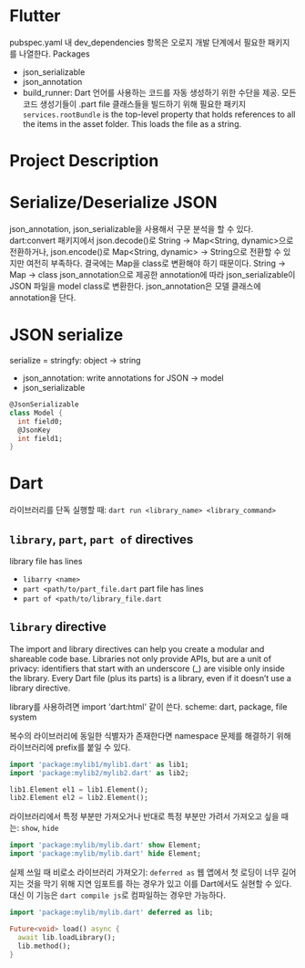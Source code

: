 # Flutter
pubspec.yaml 내 dev_dependencies 항목은 오로지 개발 단계에서 필요한 패키지를 나열한다. 
Packages
- json_serializable
- json_annotation
- build_runner: Dart 언어를 사용하는 코드를 자동 생성하기 위한 수단을 제공. 
    모든 코드 생성기들이 .part file 클래스들을 빌드하기 위해 필요한 패키지
`services.rootBundle` is the top-level property that holds references to all the items in the asset 
folder. This loads the file as a string.

# Project Description


# Serialize/Deserialize JSON
json_annotation, json_serializable을 사용해서 구문 분석을 할 수 있다.
dart:convert 패키지에서 json.decode()로 String -> Map<String, dynamic>으로 전환하거나,
json.encode()로 Map<String, dynamic> -> String으로 전환할 수 있지만 여전히 부족하다. 
결국에는 Map을 class로 변환해야 하기 때문이다. 
String -> Map -> class
json_annotation으로 제공한 annotation에 따라 json_serializable이 JSON 파일을 model class로 변환한다. 
json_annotation은 모델 클래스에 annotation을 단다.

# JSON serialize
serialize = stringfy: object -> string

- json_annotation: write annotations for JSON -> model 
- json_serializable

```dart
@JsonSerializable
class Model {
  int field0;
  @JsonKey
  int field1;
}
```


# Dart
라이브러리를 단독 실행할 때: `dart run <library_name> <library_command>`

## `library`, `part`, `part of` directives
library file has lines
- `libarry <name>`
- `part <path/to/part_file.dart`
part file has lines
- `part of <path/to/library_file.dart`

## `library` directive
The import and library directives can help you create a modular and shareable code base. 
Libraries not only provide APIs, but are a unit of privacy: identifiers that start with an 
underscore (_) are visible only inside the library. Every Dart file (plus its parts) is a library, 
even if it doesn’t use a library directive.

library를 사용하려면 import 'dart:html' 같이 쓴다. scheme: dart, package, file system

복수의 라이브러리에 동일한 식별자가 존재한다면 namespace 문제를 해결하기 위해 라이브러리에 prefix를 붙일 수 있다.
```dart
import 'package:mylib1/mylib1.dart' as lib1;
import 'package:mylib2/mylib2.dart' as lib2;

lib1.Element el1 = lib1.Element();
lib2.Element el2 = lib2.Element();
```

라이브러리에서 특정 부분만 가져오거나 반대로 특정 부분만 가려서 가져오고 싶을 때는: `show`, `hide`
```dart
import 'package:mylib/mylib.dart' show Element;
import 'package:mylib/mylib.dart' hide Element;
```

실제 쓰일 때 비로소 라이브러리 가져오기: `deferred as`
웹 앱에서 첫 로딩이 너무 길어지는 것을 막기 위해 지연 임포트를 하는 경우가 있고 이를 Dart에서도 실현할 수 있다.
대신 이 기능은 `dart compile js`로 컴파일하는 경우만 가능하다.
```dart
import 'package:mylib/mylib.dart' deferred as lib;

Future<void> load() async {
  await lib.loadLibrary();
  lib.method();
}
```
